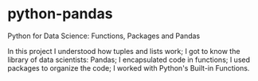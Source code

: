 # python-pandas

Python for Data Science: Functions, Packages and Pandas

In this project I understood how tuples and lists work;
I got to know the library of data scientists: Pandas;
I encapsulated code in functions;
I used packages to organize the code;
I worked with Python's Built-in Functions.
